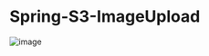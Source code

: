 # Spring-S3-ImageUpload






![image](https://user-images.githubusercontent.com/90943184/210106256-7e37f274-6f42-43ba-bb2f-617d2e620a9a.png)
